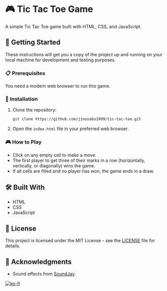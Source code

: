 # 🎮 Tic Tac Toe Game

A simple Tic Tac Toe game built with HTML, CSS, and JavaScript.

## 🚀 Getting Started

These instructions will get you a copy of the project up and running on your local machine for development and testing purposes.

### 📋 Prerequisites

You need a modern web browser to run this game.

### 🔧 Installation

1. Clone the repository:

   ```bash
   git clone https://github.com/jinosabu1999/tic-tac-toe.git
   ```

2. Open the `index.html` file in your preferred web browser.

### 🎮 How to Play

- Click on any empty cell to make a move.
- The first player to get three of their marks in a row (horizontally, vertically, or diagonally) wins the game.
- If all cells are filled and no player has won, the game ends in a draw.

## 🛠️ Built With

- HTML
- CSS
- JavaScript


## 📝 License

This project is licensed under the MIT License - see the [LICENSE](LICENSE) file for details.

## 🙏 Acknowledgments

- Sound effects from [SoundJay](https://www.soundjay.com/button-sounds.html).

[![ko-fi](https://ko-fi.com/img/githubbutton_sm.svg)](https://ko-fi.com/U7U19ZFQK)